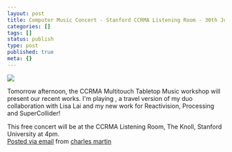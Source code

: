 ```yaml
---
layout: post
title: Computer Music Concert - Stanford CCRMA Listening Room - 30th July 2010
categories: []
tags: []
status: publish
type: post
published: true
meta: {}
---
```




[![](http://posterous.com/getfile/files.posterous.com/charlesmartin/OEowez3QjdEuUOEPr1xrzsvwds7cZqmrcfisygEFk8B3SfwARdyhjUjikzaG/MVI_3870.jpg.scaled.500.jpg)](http://posterous.com/getfile/files.posterous.com/charlesmartin/IKNC4EJEgCPCKnCnOTcx8fbUHfxGK5ECl2YNyHQd7qpW45K8dphSnrlSDBii/MVI_3870.jpg) 


Tomorrow afternoon, the CCRMA Multitouch Tabletop Music workshop will present our recent works. I'm playing 
, a travel version of my duo collaboration with Lisa Lai and my new work for Reactivision, Processing and SuperCollider! 



This free concert will be at the CCRMA Listening Room, The Knoll, Stanford University at 4pm.  
[Posted via email](http://posterous.com)  from 
[charles martin](http://charlesmartin.posterous.com/computer-music-concert-stanford-ccrma-listeni)
